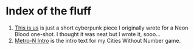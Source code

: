 # Index of the fluff

1. [This is us](./this-is-us.md) is just a short cyberpunk piece I originally wrote for a Neon Blood one-shot. I thought it was neat but I wrote it, sooo...
2. [Metro-N Intro](./metro-n-Intro.md) is the intro text for my Cities Without Number game.
